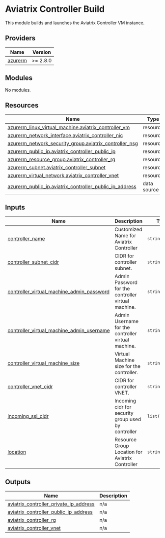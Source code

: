# Aviatrix Controller Build

This module builds and launches the Aviatrix Controller VM instance.

## Providers

| Name | Version |
|------|---------|
| <a name="provider_azurerm"></a> [azurerm](#provider\_azurerm) | >= 2.8.0 |

## Modules

No modules.

## Resources

| Name | Type |
|------|------|
| [azurerm_linux_virtual_machine.aviatrix_controller_vm](https://registry.terraform.io/providers/hashicorp/azurerm/latest/docs/resources/linux_virtual_machine) | resource |
| [azurerm_network_interface.aviatrix_controller_nic](https://registry.terraform.io/providers/hashicorp/azurerm/latest/docs/resources/network_interface) | resource |
| [azurerm_network_security_group.aviatrix_controller_nsg](https://registry.terraform.io/providers/hashicorp/azurerm/latest/docs/resources/network_security_group) | resource |
| [azurerm_public_ip.aviatrix_controller_public_ip](https://registry.terraform.io/providers/hashicorp/azurerm/latest/docs/resources/public_ip) | resource |
| [azurerm_resource_group.aviatrix_controller_rg](https://registry.terraform.io/providers/hashicorp/azurerm/latest/docs/resources/resource_group) | resource |
| [azurerm_subnet.aviatrix_controller_subnet](https://registry.terraform.io/providers/hashicorp/azurerm/latest/docs/resources/subnet) | resource |
| [azurerm_virtual_network.aviatrix_controller_vnet](https://registry.terraform.io/providers/hashicorp/azurerm/latest/docs/resources/virtual_network) | resource |
| [azurerm_public_ip.aviatrix_controller_public_ip_address](https://registry.terraform.io/providers/hashicorp/azurerm/latest/docs/data-sources/public_ip) | data source |

## Inputs

| Name | Description | Type | Default | Required |
|------|-------------|------|---------|:--------:|
| <a name="input_controller_name"></a> [controller\_name](#input\_controller\_name) | Customized Name for Aviatrix Controller | `string` | n/a | yes |
| <a name="input_controller_subnet_cidr"></a> [controller\_subnet\_cidr](#input\_controller\_subnet\_cidr) | CIDR for controller subnet. | `string` | `"10.0.0.0/24"` | no |
| <a name="input_controller_virtual_machine_admin_password"></a> [controller\_virtual\_machine\_admin\_password](#input\_controller\_virtual\_machine\_admin\_password) | Admin Password for the controller virtual machine. | `string` | `"aviatrix1234!"` | no |
| <a name="input_controller_virtual_machine_admin_username"></a> [controller\_virtual\_machine\_admin\_username](#input\_controller\_virtual\_machine\_admin\_username) | Admin Username for the controller virtual machine. | `string` | `"aviatrix"` | no |
| <a name="input_controller_virtual_machine_size"></a> [controller\_virtual\_machine\_size](#input\_controller\_virtual\_machine\_size) | Virtual Machine size for the controller. | `string` | `"Standard_A4_v2"` | no |
| <a name="input_controller_vnet_cidr"></a> [controller\_vnet\_cidr](#input\_controller\_vnet\_cidr) | CIDR for controller VNET. | `string` | `"10.0.0.0/24"` | no |
| <a name="input_incoming_ssl_cidr"></a> [incoming\_ssl\_cidr](#input\_incoming\_ssl\_cidr) | Incoming cidr for security group used by controller | `list(string)` | n/a | yes |
| <a name="input_location"></a> [location](#input\_location) | Resource Group Location for Aviatrix Controller | `string` | `"West US"` | no |

## Outputs

| Name | Description |
|------|-------------|
| <a name="output_aviatrix_controller_private_ip_address"></a> [aviatrix\_controller\_private\_ip\_address](#output\_aviatrix\_controller\_private\_ip\_address) | n/a |
| <a name="output_aviatrix_controller_public_ip_address"></a> [aviatrix\_controller\_public\_ip\_address](#output\_aviatrix\_controller\_public\_ip\_address) | n/a |
| <a name="output_aviatrix_controller_rg"></a> [aviatrix\_controller\_rg](#output\_aviatrix\_controller\_rg) | n/a |
| <a name="output_aviatrix_controller_vnet"></a> [aviatrix\_controller\_vnet](#output\_aviatrix\_controller\_vnet) | n/a |
